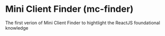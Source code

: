 # Mini Client Finder (mc-finder)

The first verion of Mini Client Finder to hightlight the ReactJS foundational knowledge


